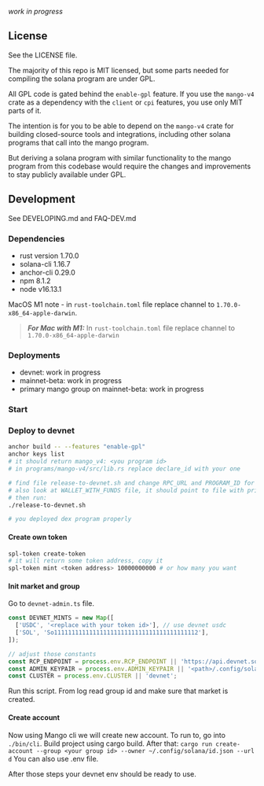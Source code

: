 _work in progress_

## License

See the LICENSE file.

The majority of this repo is MIT licensed, but some parts needed for compiling
the solana program are under GPL.

All GPL code is gated behind the `enable-gpl` feature. If you use the `mango-v4`
crate as a dependency with the `client` or `cpi` features, you use only MIT
parts of it.

The intention is for you to be able to depend on the `mango-v4` crate for
building closed-source tools and integrations, including other solana programs
that call into the mango program.

But deriving a solana program with similar functionality to the mango program
from this codebase would require the changes and improvements to stay publicly
available under GPL.

## Development

See DEVELOPING.md and FAQ-DEV.md

### Dependencies

- rust version 1.70.0
- solana-cli 1.16.7
- anchor-cli 0.29.0
- npm 8.1.2
- node v16.13.1

MacOS M1 note - in `rust-toolchain.toml` file replace channel to `1.70.0-x86_64-apple-darwin`.

> **_For Mac with M1:_** In `rust-toolchain.toml` file replace channel to `1.70.0-x86_64-apple-darwin`

### Deployments

- devnet: work in progress
- mainnet-beta: work in progress
- primary mango group on mainnet-beta: work in progress

### Start

### Deploy to devnet

``` bash
anchor build -- --features "enable-gpl"
anchor keys list
# it should return mango_v4: <you program id>
# in programs/mango-v4/src/lib.rs replace declare_id with your one

# find file release-to-devnet.sh and change RPC_URL and PROGRAM_ID for your need
# also look at WALLET_WITH_FUNDS file, it should point to file with private key to wallet with funds on devnet
# then run:
./release-to-devnet.sh

# you deployed dex program properly
```

#### Create own token

``` bash
spl-token create-token
# it will return some token address, copy it
spl-token mint <token address> 10000000000 # or how many you want
```

#### Init market and group

Go to `devnet-admin.ts` file.
``` javascript
const DEVNET_MINTS = new Map([
  ['USDC', '<replace with your token id>'], // use devnet usdc
  ['SOL', 'So11111111111111111111111111111111111111112'],
]);

// adjust those constants
const RCP_ENDPOINT = process.env.RCP_ENDPOINT || 'https://api.devnet.solana.com';
const ADMIN_KEYPAIR = process.env.ADMIN_KEYPAIR || '<path>/.config/solana/id.json';
const CLUSTER = process.env.CLUSTER || 'devnet';
```

Run this script. From log read group id and make sure that market is created.

#### Create account

Now using Mango cli we will create new account. To run to, go into `./bin/cli`. Build project using cargo build. After that:
`cargo run create-account --group <your group id> --owner ~/.config/solana/id.json --url d`
You can also use .env file.

After those steps your devnet env should be ready to use.